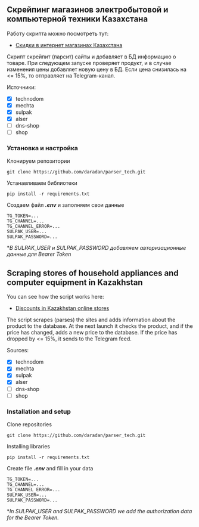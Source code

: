 ## Скрейпинг магазинов электробытовой и компьютерной техники Казахстана
Работу скрипта можно посмотреть тут:
- [Скидки в интернет магазинах Казахстана](https://t.me/tech_skidki)

Скрипт скрейпит (парсит) сайты и добавляет в БД информацию о товаре. При следующем запуске проверяет продукт, и в случае изменения цены добавляет новую цену в БД. Если цена снизилась на <= 15%, то отправляет на Telegram-канал.

Источники:
- [x] technodom
- [x] mechta
- [x] sulpak
- [x] alser
- [ ] dns-shop
- [ ] shop

### Установка и настройка
Клонируем репозитории
```
git clone https://github.com/daradan/parser_tech.git
```
Устанавливаем библиотеки
```
pip install -r requirements.txt
```
Создаем файл ___.env___ и заполняем свои данные
```
TG_TOKEN=...
TG_CHANNEL=...
TG_CHANNEL_ERROR=...
SULPAK_USER=...
SULPAK_PASSWORD=...
```
**В SULPAK_USER и SULPAK_PASSWORD добавляем авторизационные данные для Bearer Token*
## Scraping stores of household appliances and computer equipment in Kazakhstan
You can see how the script works here:
- [Discounts in Kazakhstan online stores](https://t.me/tech_skidki)

The script scrapes (parses) the sites and adds information about the product to the database. At the next launch it checks the product, and if the price has changed, adds a new price to the database. If the price has dropped by <= 15%, it sends to the Telegram feed.

Sources:
- [x] technodom
- [x] mechta
- [x] sulpak
- [x] alser
- [ ] dns-shop
- [ ] shop

### Installation and setup
Clone repositories
```
git clone https://github.com/daradan/parser_tech.git
```
Installing libraries
```
pip install -r requirements.txt
```
Create file ___.env___ and fill in your data
```
TG_TOKEN=...
TG_CHANNEL=...
TG_CHANNEL_ERROR=...
SULPAK_USER=...
SULPAK_PASSWORD=...
```
**In SULPAK_USER and SULPAK_PASSWORD we add the authorization data for the Bearer Token.*